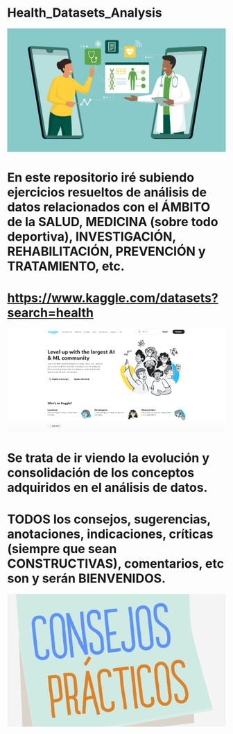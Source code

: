 # Health_Datasets_Analysis
![](health5.png)
# En este repositorio iré subiendo ejercicios resueltos de análisis de datos relacionados con el ÁMBITO de la SALUD, MEDICINA (sobre todo deportiva), INVESTIGACIÓN, REHABILITACIÓN, PREVENCIÓN y TRATAMIENTO, etc.
# https://www.kaggle.com/datasets?search=health
![](kaggle.png)
# Se trata de ir viendo la evolución y consolidación de los conceptos adquiridos en el análisis de datos.
# TODOS los consejos, sugerencias, anotaciones, indicaciones, críticas (siempre que sean CONSTRUCTIVAS), comentarios, etc son y serán BIENVENIDOS.
<p align = "center">
  <a href="mailto:loquelojonove1975@gmail.com" target="_blank" rel = "noopener noreferrer" title="Email" rel="noopener"><img src="consejos_practicos.png" title="Email"></i></a>
</p>
